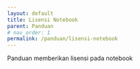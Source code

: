 ```yaml
---
layout: default
title: Lisensi Notebook
parent: Panduan
# nav_order: 1
permalink: /panduan/lisensi-notebook
---
```


Panduan memberikan lisensi pada notebook